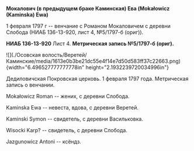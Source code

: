 **Мокалович (в предыдущем браке Каминская) Ева (Mokałowicz (Kaminska)
Ewa)**

1 февраля 1797 г -- венчание с Романом Мокаловичем с деревни Слобода
(НИАБ 136-13-920, лист 4, №5/1797-б (ориг)).

**НИАБ 136-13-920** Лист 4. **Метрическая запись №5/1797-б (ориг).**

![](./Осовская волость/Веретей/Каминские/media/1613e0b3be21dc55e4f14e7d50d583ff37c22663.png){width="6.496527777777778in"
height="2.1932239720034996in"}

Дедиловичская Покровская церковь. 1 февраля 1797 года. Метрическая
запись о венчании.

Mokałowicz Roman -- жених, с деревни Слобода.

Kaminska Ewa -- невеста, вдова, с деревни Веретей.

Kaminski Symon -- свидетель, с деревни Васильковка.

Wisocki Karp? -- свидетель, с деревни Слобода.

Jazgunowicz Antoni -- ксёндз.
